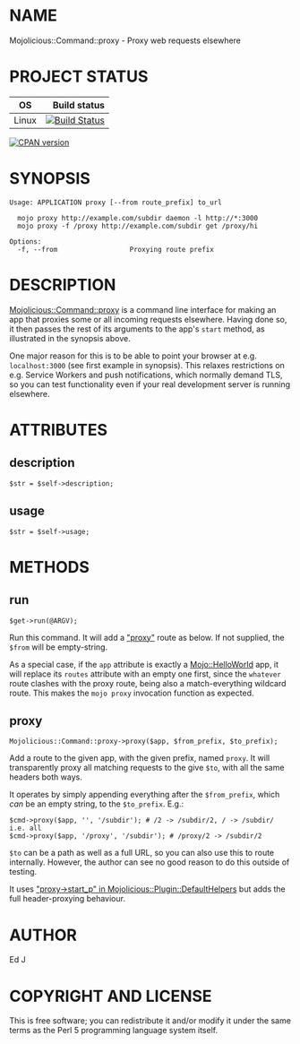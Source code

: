 # NAME

Mojolicious::Command::proxy - Proxy web requests elsewhere

# PROJECT STATUS

| OS      |  Build status |
|:-------:|--------------:|
| Linux   | [![Build Status](https://travis-ci.org/mohawk2/Mojolicious-Command-proxy.svg?branch=master)](https://travis-ci.org/mohawk2/Mojolicious-Command-proxy) |

[![CPAN version](https://badge.fury.io/pl/Mojolicious-Command-proxy.svg)](https://metacpan.org/pod/Mojolicious::Command::proxy)

# SYNOPSIS

    Usage: APPLICATION proxy [--from route_prefix] to_url

      mojo proxy http://example.com/subdir daemon -l http://*:3000
      mojo proxy -f /proxy http://example.com/subdir get /proxy/hi

    Options:
      -f, --from                  Proxying route prefix

# DESCRIPTION

[Mojolicious::Command::proxy](https://metacpan.org/pod/Mojolicious::Command::proxy) is a command line interface for
making an app that proxies some or all incoming requests elsewhere.
Having done so, it then passes the rest of its arguments to the app's
`start` method, as illustrated in the synopsis above.

One major reason for this is to be able to point your browser at
e.g. `localhost:3000` (see first example in synopsis). This relaxes
restrictions on e.g. Service Workers and push notifications, which
normally demand TLS, so you can test functionality even if your real
development server is running elsewhere.

# ATTRIBUTES

## description

    $str = $self->description;

## usage

    $str = $self->usage;

# METHODS

## run

    $get->run(@ARGV);

Run this command. It will add a ["proxy"](#proxy) route as below. If not supplied,
the `$from` will be empty-string.

As a special case, if the `app` attribute is exactly a
[Mojo::HelloWorld](https://metacpan.org/pod/Mojo::HelloWorld) app, it will replace its `routes` attribute with an
empty one first, since the `whatever` route clashes with the proxy route,
being also a match-everything wildcard route. This makes the `mojo proxy`
invocation function as expected.

## proxy

    Mojolicious::Command::proxy->proxy($app, $from_prefix, $to_prefix);

Add a route to the given app, with the given prefix, named `proxy`. It
will transparently proxy all matching requests to the give `$to`,
with all the same headers both ways.

It operates by simply appending everything after the `$from_prefix`,
which _can_ be an empty string, to the `$to_prefix`. E.g.:

    $cmd->proxy($app, '', '/subdir'); # /2 -> /subdir/2, / -> /subdir/ i.e. all
    $cmd->proxy($app, '/proxy', '/subdir'); # /proxy/2 -> /subdir/2

`$to` can be a path as well as a full URL, so you can also use this to
route internally. However, the author can see no good reason to do this
outside of testing.

It uses ["proxy->start\_p" in Mojolicious::Plugin::DefaultHelpers](https://metacpan.org/pod/Mojolicious::Plugin::DefaultHelpers#proxy-start_p) but
adds the full header-proxying behaviour.

# AUTHOR

Ed J

# COPYRIGHT AND LICENSE

This is free software; you can redistribute it and/or modify it under
the same terms as the Perl 5 programming language system itself.
